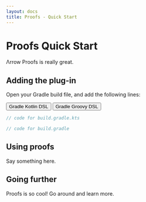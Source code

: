 ```yaml
---
layout: docs
title: Proofs - Quick Start
---
```


# Proofs Quick Start

Λrrow Proofs is really great.

## Adding the plug-in

Open your Gradle build file, and add the following lines:

<div class="setup-gradle" markdown="1">
<!-- Tab links -->
<div class="tab" markdown="1">
  <button class="tablinks" onclick="openSetup(event, 'gradle-kotlin')" id="defaultOpen" markdown="1">Gradle Kotlin DSL</button>
  <button class="tablinks" onclick="openSetup(event, 'gradle-groovy')" markdown="1">Gradle Groovy DSL</button>
</div>

<div id="gradle-kotlin" class="tabcontent" markdown="1">

```kotlin
// code for build.gradle.kts
```

</div>

<div id="gradle-groovy" class="tabcontent" markdown="1">

```java
// code for build.gradle
```

</div>
</div>

## Using proofs

Say something here.

## Going further

Proofs is so cool! Go around and learn more.